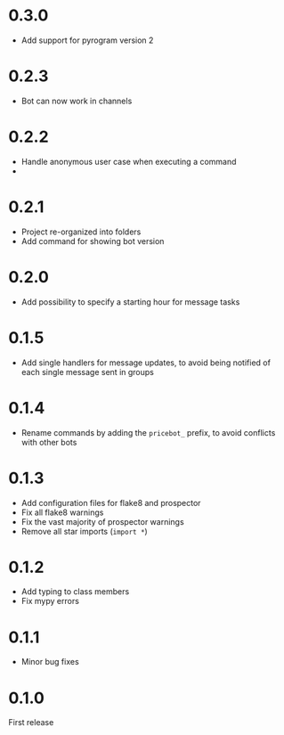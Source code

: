 # 0.3.0

- Add support for pyrogram version 2

# 0.2.3

- Bot can now work in channels

# 0.2.2

- Handle anonymous user case when executing a command
- 
# 0.2.1

- Project re-organized into folders
- Add command for showing bot version

# 0.2.0

- Add possibility to specify a starting hour for message tasks

# 0.1.5

- Add single handlers for message updates, to avoid being notified of each single message sent in groups

# 0.1.4

- Rename commands by adding the `pricebot_` prefix, to avoid conflicts with other bots

# 0.1.3

- Add configuration files for flake8 and prospector
- Fix all flake8 warnings
- Fix the vast majority of prospector warnings
- Remove all star imports (`import *`)

# 0.1.2

- Add typing to class members
- Fix mypy errors

# 0.1.1

- Minor bug fixes

# 0.1.0

First release
